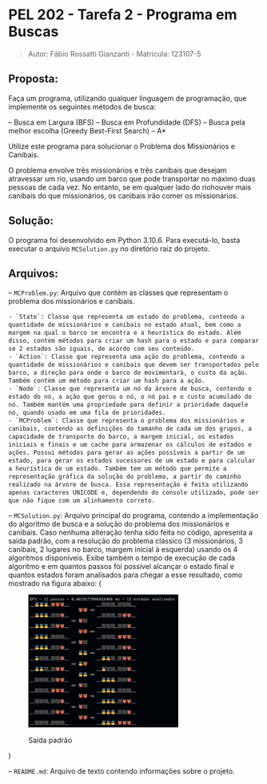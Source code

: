 # PEL 202 - Tarefa 2 - Programa em Buscas

> Autor: Fábio Rossatti Gianzanti - Matrícula: 123107-5

## Proposta:

Faça um programa, utilizando qualquer linguagem de programação, que implemente os seguintes métodos de busca:

– Busca em Largura (BFS)
– Busca em Profundidade (DFS)
– Busca pela melhor escolha (Greedy Best-First Search)
– A\*

Utilize este programa para solucionar o Problema dos Missionários e Canibais.

O problema envolve três missionários e três canibais que desejam atravessar um rio, usando um barco que pode transportar no máximo duas pessoas de cada vez. No entanto, se em qualquer lado do riohouver mais canibais do que missionários, os canibais irão comer os missionários.

## Solução:

O programa foi desenvolvido em Python 3.10.6. Para executá-lo, basta executar o arquivo `MCSolution.py` no diretório raiz do projeto.

## Arquivos:

– `MCProblem.py`: Arquivo que contém as classes que representam o problema dos missionários e canibais.

    - `State`: Classe que representa um estado do problema, contendo a quantidade de missionários e canibais no estado atual, bem como a margem na qual o barco se encontra e a heurística do estado. Além disso, contém métodos para criar um hash para o estado e para comparar se 2 estados são iguais, de acordo com seu conteúdo.
    - `Action`: Classe que representa uma ação do problema, contendo a quantidade de missionários e canibais que devem ser transportados pelo barco, a direção para onde o barco de movimentará, o custo da ação. Também contém um método para criar um hash para a ação.
    - `Node`: Classe que representa um nó da árvore de busca, contendo o estado do nó, a ação que gerou o nó, o nó pai e o custo acumulado do nó. Também mantém uma propriedade para definir a prioridade daquele nó, quando usado em uma fila de prioridades.
    - `MCProblem`: Classe que representa o problema dos missionários e canibais, contendo as definições do tamanho de cada um dos grupos, a capacidade de transporte do barco, a margem inicial, os estados iniciais e finais e um cache para armazenar os cálculos de estados e ações. Possui métodos para gerar as ações possíveis a partir de um estado, para gerar os estados sucessores de um estado e para calcular a heurística de um estado. Também tem um método que permite a representação gráfica da solução do problema, a partir do caminho realizado na árvore de busca. Essa representação é feita utilizando apenas caracteres UNICODE e, dependendo do console utilizado, pode ser que não fique com um alinhamento correto.

– `MCSolution.py`: Arquivo principal do programa, contendo a implementação do algoritmo de busca e a solução do problema dos missionários e canibais. Caso nenhuma alteração tenha sido feita no código, apresenta a saída padrão, com a resolução do problema clássico (3 missionários, 3 canibais, 2 lugares no barco, margem inicial à esquerda) usando os 4 algoritmos disponíveis. Exibe também o tempo de execução de cada algoritmo e em quantos passos foi possível alcançar o estado final e quantos estados foram analisados para chegar a esse resultado, como mostrado na figura abaixo:
(<figure>
<img src="doc/saida-padrao.png" width="300" alt="saída padrão">

<figcaption>Saída padrão</figcaption>
</figure>)

– `README.md`: Arquivo de texto contendo informações sobre o projeto.
